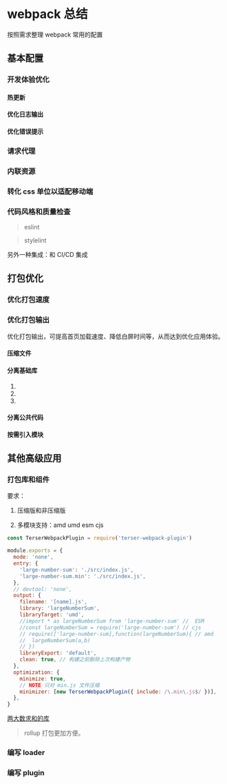 # webpack 总结

按照需求整理 webpack 常用的配置

## 基本配置

### 开发体验优化

#### 热更新

#### 优化日志输出

#### 优化错误提示

### 请求代理

### 内联资源

### 转化 css 单位以适配移动端

### 代码风格和质量检查

> eslint

> stylelint

另外一种集成：和 CI/CD 集成

## 打包优化

### 优化打包速度

### 优化打包输出

优化打包输出，可提高首页加载速度、降低白屏时间等，从而达到优化应用体验。

#### 压缩文件

#### 分离基础库

1.

2.

3.

#### 分离公共代码

#### 按需引入模块

## 其他高级应用

### 打包库和组件

要求：

1. 压缩版和非压缩版

2. 多模块支持：amd umd esm cjs

```js
const TerserWebpackPlugin = require('terser-webpack-plugin')

module.exports = {
  mode: 'none',
  entry: {
    'large-number-sum': './src/index.js',
    'large-number-sum.min': './src/index.js',
  },
  // devtool: 'none',
  output: {
    filename: '[name].js',
    library: 'largeNumberSum',
    libraryTarget: 'umd',
    //import * as largeNumberSum from 'large-number-sum' //  ESM
    //const largeNumberSum = require('large-number-sum') // cjs
    // require(['large-number-sum],function(largeNumberSum){ // amd
    //  largeNumberSum(a,b)
    // })
    libraryExport: 'default',
    clean: true, // 构建之前删除上次构建产物
  },
  optimization: {
    minimize: true,
    // NOTE 只对 min.js 文件压缩
    minimizer: [new TerserWebpackPlugin({ include: /\.min\.js$/ })],
  },
}
```

[两大数求和的库](https://github.com/jackchoumine/large-number-sum)

> rollup 打包更加方便。

### 编写 loader

### 编写 plugin
